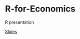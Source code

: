 # R-for-Economics
 R presentation

[Slides](https://htmlpreview.github.io/?https://github.com/LarsHernandez/R-for-Economics/blob/master/Slides.html#/)

